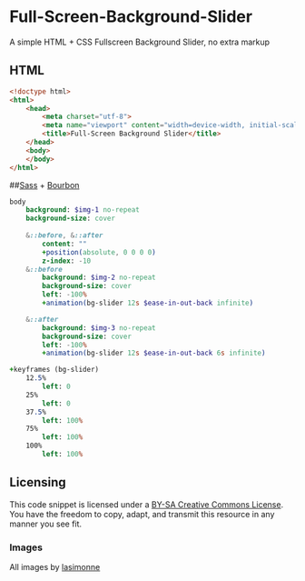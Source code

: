 Full-Screen-Background-Slider
=============================

A simple HTML + CSS Fullscreen Background Slider, no extra markup

## HTML

```html
<!doctype html>
<html>
    <head>
        <meta charset="utf-8">
        <meta name="viewport" content="width=device-width, initial-scale=1">
        <title>Full-Screen Background Slider</title>
    </head>
    <body>
    </body>
</html>

```


##[Sass](http://sass-lang.com/) + [Bourbon](http://bourbon.io)

```sass
body
	background: $img-1 no-repeat
	background-size: cover
	
	&::before, &::after
		content: ""
		+position(absolute, 0 0 0 0)
		z-index: -10
	&::before
		background: $img-2 no-repeat
		background-size: cover
		left: -100% 
		+animation(bg-slider 12s $ease-in-out-back infinite) 

	&::after
		background: $img-3 no-repeat
		background-size: cover
		left: -100% 
		+animation(bg-slider 12s $ease-in-out-back 6s infinite) 

+keyframes (bg-slider)
	12.5%
		left: 0 
	25%
		left: 0
	37.5%
		left: 100%
	75%
		left: 100%
	100%
		left: 100%
```

## Licensing

This code snippet is licensed under a [BY-SA Creative Commons License](http://creativecommons.org/licenses/by-sa/3.0/). You have the freedom to copy, adapt, and transmit this resource in any manner you see fit.

### Images
All images by [lasimonne](http://be.net/lasimonne/)
